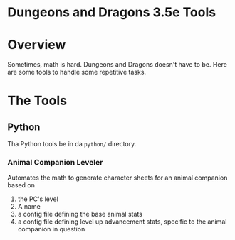 Dungeons and Dragons 3.5e Tools
===============================

# Overview

Sometimes, math is hard. Dungeons and Dragons doesn't have to be. Here are some tools to handle some repetitive tasks.

# The Tools

## Python

Tha Python tools be in da `python/` directory.

### Animal Companion Leveler

Automates the math to generate character sheets for an animal companion based on
1. the PC's level
2. A name
3. a config file defining the base animal stats
4. a config file defining level up advancement stats, specific to the animal companion in question
